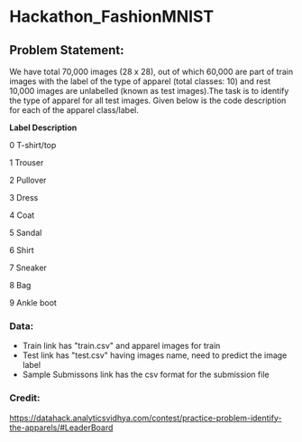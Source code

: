 # Hackathon_FashionMNIST

## Problem Statement: 

We have total 70,000 images (28 x 28), out of which 60,000 are part of train images with the label of the type of apparel (total classes: 10) and rest 10,000 images are unlabelled (known as test images).The task is to identify the type of apparel for all test images. Given below is the code description for each of the apparel class/label.

**Label	Description**

0	T-shirt/top

1	Trouser

2	Pullover

3	Dress

4	Coat

5	Sandal

6	Shirt

7	Sneaker

8	Bag

9	Ankle boot

### Data:
- Train link has "train.csv" and apparel images for train
- Test link has "test.csv" having images name, need to predict the image label
- Sample Submissons link has the csv format for the submission file

### Credit: 
https://datahack.analyticsvidhya.com/contest/practice-problem-identify-the-apparels/#LeaderBoard
